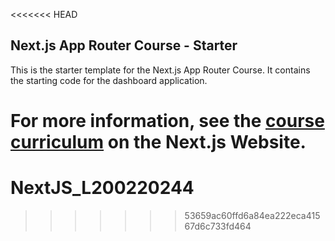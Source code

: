 <<<<<<< HEAD
## Next.js App Router Course - Starter

This is the starter template for the Next.js App Router Course. It contains the starting code for the dashboard application.

For more information, see the [course curriculum](https://nextjs.org/learn) on the Next.js Website.
=======
# NextJS_L200220244
>>>>>>> 53659ac60ffd6a84ea222eca41567d6c733fd464
